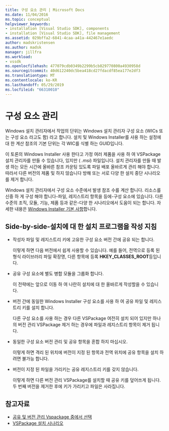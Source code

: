 ```yaml
---
title: 구성 요소 관리 | Microsoft Docs
ms.date: 11/04/2016
ms.topic: conceptual
helpviewer_keywords:
- installation [Visual Studio SDK], components
- installation [Visual Studio SDK], file management
ms.assetid: 029bffa2-6841-4caa-a41a-442467e1aedc
author: madskristensen
ms.author: madsk
manager: jillfra
ms.workload:
- vssdk
ms.openlocfilehash: 477079cdb0349b2299b5cb829770800a4930958d
ms.sourcegitcommit: 40d612240dc5bea418cd27fdacdf85ea177e2df3
ms.translationtype: MT
ms.contentlocale: ko-KR
ms.lasthandoff: 05/29/2019
ms.locfileid: "66310010"
---
```

# <a name="component-management"></a>구성 요소 관리
Windows 설치 관리자에서 작업의 단위는 Windows 설치 관리자 구성 요소 (WICs 또는 구성 요소 라고도 함) 라고 합니다. 설치 및 Windows Installer를 사용 하는 설정에 대 한 계산 참조의 기본 단위는 각 WIC를 식별 하는 GUID입니다.

 이 토론의 Windows Installer 사용 한다고 가정 여러 제품을 사용 하 여 VSPackage 설치 관리자를 만들 수 있습니다, 있지만 ( *.msi*) 파일입니다. 설치 관리자를 만들 때 발생 하는 모든 시간에 올바른 참조 카운팅 있도록 파일 배포 올바르게 관리 해야 합니다. 따라서 다른 버전의 제품 및 하지 않습니다 방해 또는 서로 다양 한 설치 중단 시나리오를 제거 합니다.

 Windows 설치 관리자에서 구성 요소 수준에서 발생 참조 수를 계산 합니다. 리소스를 신중 하 게 구성 해야 합니다-파일, 레지스트리 항목을 등에-구성 요소에 있습니다. 다른 수준의 조직, 모듈, 기능, 제품 등과 같은-다양 한 시나리오에서 도움이 되는 합니다. 자세한 내용은 [Windows Installer 기본 사항](../../extensibility/internals/windows-installer-basics.md)합니다.

## <a name="guidelines-of-authoring-setup-for-side-by-side-installation"></a>Side-by-side-설치에 대 한 설치 프로그램을 작성 지침

- 작성자 파일 및 레지스트리 키에 고유한 구성 요소 버전 간에 공유 되는 합니다.

     이렇게 하면 다음 버전에서 쉽게 사용할 수 있습니다. 예를 들어, 전역으로 등록 된 형식 라이브러리 파일 확장명, 다른 항목에 등록 **HKEY_CLASSES_ROOT**등입니다.

- 공유 구성 요소에 별도 병합 모듈을 그룹화 합니다.

     이 전략에는 앞으로 이동 하 여 나란히 설치에 대 한 올바르게 작성할을 수 있습니다.

- 버전 간에 동일한 Windows Installer 구성 요소를 사용 하 여 공유 파일 및 레지스트리 키를 설치 합니다.

     다른 구성 요소를 사용 하는 경우 다른 VSPackage 여전히 설치 되어 있지만 하나의 버전 관리 VSPackage 제거 하는 경우에 파일과 레지스트리 항목이 제거 됩니다.

- 동일한 구성 요소 버전 관리 및 공유 항목을 혼합 하지 마십시오.

     이렇게 하면 격리 된 위치에 버전이 지정 된 항목과 전역 위치에 공유 항목을 설치 하려면 불가능 합니다.

- 버전이 지정 된 파일을 가리키는 공유 레지스트리 키를 갖지 않습니다.

     이렇게 하면 다른 버전 관리 VSPackage를 설치할 때 공유 키를 덮어쓰게 됩니다. 두 번째 버전을 제거한 후에 키가 가리키고 파일은 사라집니다.

## <a name="see-also"></a>참고자료
- [공유 및 버전 관리 Vspackage 중에서 선택](../../extensibility/choosing-between-shared-and-versioned-vspackages.md)
- [VSPackage 설치 시나리오](../../extensibility/internals/vspackage-setup-scenarios.md)